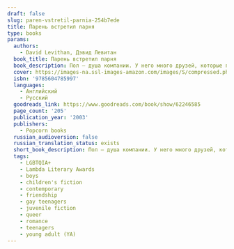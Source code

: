 ```yaml
---
draft: false
slug: paren-vstretil-parnia-254b7ede
title: Парень встретил парня
type: books
params:
  authors:
    - David Levithan, Дэвид Левитан
  book_title: Парень встретил парня
  book_description: Пол — душа компании. У него много друзей, которые принимают его таким, какой он есть. Однажды в книжном магазине Пол знакомится с Ноем, который совсем недавно переехал в город. Вскоре они проводят все свободное время вместе — пока Пол не совершает ошибку. А тут еще его лучшая подруга Джони отдаляется и не отвечает на звонки, а друг Тони страдает из-за плохих отношений с родителями. И кстати, подготовка к выпускному тоже идет не по плану. Но Пол не готов сдаваться — и сделает все, что можно, ради своих друзей.
  cover: https://images-na.ssl-images-amazon.com/images/S/compressed.photo.goodreads.com/books/1662323555i/62246585.jpg
  isbn: '9785604785997'
  languages:
    - Английский
    - Русский
  goodreads_link: https://www.goodreads.com/book/show/62246585
  page_count: '205'
  publication_year: '2003'
  publishers:
    - Popcorn books
  russian_audioversion: false
  russian_translation_status: exists
  short_book_description: Пол — душа компании. У него много друзей, которые принимают его таким, какой он есть.
  tags:
    - LGBTQIA+
    - Lambda Literary Awards
    - boys
    - children's fiction
    - contemporary
    - friendship
    - gay teenagers
    - juvenile fiction
    - queer
    - romance
    - teenagers
    - young adult (YA)
---
```


